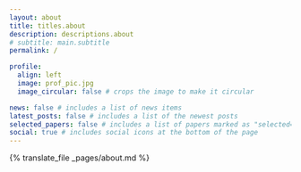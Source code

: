 ```yaml
---
layout: about
title: titles.about
description: descriptions.about
# subtitle: main.subtitle
permalink: /

profile:
  align: left
  image: prof_pic.jpg
  image_circular: false # crops the image to make it circular

news: false # includes a list of news items
latest_posts: false # includes a list of the newest posts
selected_papers: false # includes a list of papers marked as "selected={true}"
social: true # includes social icons at the bottom of the page
---
```


{% translate_file _pages/about.md %}
